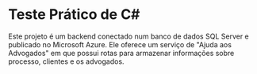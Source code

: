 # Teste Prático de C#

Este projeto é um backend conectado num banco de dados SQL Server e publicado no Microsoft Azure.
Ele oferece um serviço de "Ajuda aos Advogados" em que possui rotas para armazenar informações sobre processo, clientes e os advogados.
